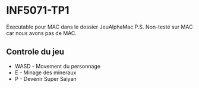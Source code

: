 # INF5071-TP1

Executable pour MAC dans le dossier JeuAlphaMac
P.S. Non-testé sur MAC car nous avons pas de MAC.


## Controle du jeu

* WASD - Movement du personnage
* E - Minage des mineraux
* P - Devenir Super Saiyan
